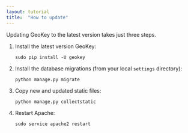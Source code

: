 ```yaml
---
layout: tutorial
title:  "How to update"
---
```


Updating GeoKey to the latest version takes just three steps.

1. Install the latest version GeoKey:

    ```
    sudo pip install -U geokey
    ```

2. Install the database migrations (from your local `settings` directory):

    ```
    python manage.py migrate
    ```

3. Copy new and updated static files:

    ```
    python manage.py collectstatic
    ```

4. Restart Apache:

    ```
    sudo service apache2 restart
    ```

